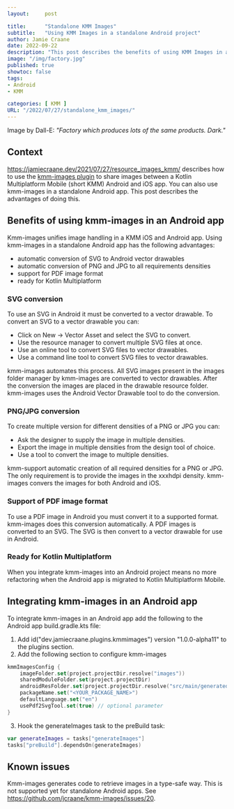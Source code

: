 ```yaml
---
layout:     post

title:      "Standalone KMM Images"
subtitle:   "Using KMM Images in a standalone Android project"
author: Jamie Craane
date: 2022-09-22
description: "This post describes the benefits of using KMM Images in a standalone Android project."
image: "/img/factory.jpg"
published: true
showtoc: false
tags:
- Android
- KMM

categories: [ KMM ]
URL: "/2022/07/27/standalone_kmm_images/"
---
```


Image by Dall-E: *"Factory which produces lots of the same products. Dark."*

## Context

https://jamiecraane.dev/2021/07/27/resource_images_kmm/ describes how to use the [kmm-images plugin](https://github.com/jcraane/kmm-images) to share images between a Kotlin Multiplatform Mobile (short KMM) Android and iOS app. You can also use kmm-images in a standalone Android app. This post describes the advantages of doing this.

## Benefits of using kmm-images in an Android app

Kmm-images unifies image handling in a KMM iOS and Android app. Using kmm-images in a standalone Android app has the following advantages:

- automatic conversion of SVG to Android vector drawables
- automatic conversion of PNG and JPG to all requirements densities
- support for PDF image format
- ready for Kotlin Multiplatform

### SVG conversion

To use an SVG in Android it must be converted to a vector drawable. To convert an SVG to a vector drawable you can:

- Click on New -> Vector Asset and select the SVG to convert.
- Use the resource manager to convert multiple SVG files at once.
- Use an online tool to convert SVG files to vector drawables.
- Use a command line tool to convert SVG files to vector drawables.

kmm-images automates this process. All SVG images present in the images folder manager by kmm-images are converted to vector drawables. After the conversion the images are placed in the drawable resource folder. kmm-images uses the Android Vector Drawable tool to do the conversion.

### PNG/JPG conversion

To create multiple version for different densities of a PNG or JPG you can:

- Ask the designer to supply the image in multiple densities.
- Export the image in multiple densities from the design tool of choice.
- Use a tool to convert the image to multiple densities.

kmm-support automatic creation of all required densities for a PNG or JPG. The only requirement is to provide the images in the xxxhdpi density. kmm-images convers the images for both Android and iOS.

### Support of PDF image format

To use a PDF image in Android you must convert it to a supported format. kmm-images does this conversion automatically. A PDF images is converted to an SVG. The SVG is then convert to a vector drawable for use in Android.

### Ready for Kotlin Multiplatform

When you integrate kmm-images into an Android project means no more refactoring when the Android app is migrated to Kotlin Multiplatform Mobile. 

## Integrating kmm-images in an Android app

To integrate kmm-images in an Android app add the following to the Android app build.gradle.kts file:

1. Add id("dev.jamiecraane.plugins.kmmimages") version "1.0.0-alpha11" to the plugins section.
2. Add the following section to configure kmm-images

```kotlin
kmmImagesConfig {
    imageFolder.set(project.projectDir.resolve("images"))
    sharedModuleFolder.set(project.projectDir)
    androidResFolder.set(project.projectDir.resolve("src/main/generated-res"))
    packageName.set("<YOUR_PACKAGE_NAME>")
    defaultLanguage.set("en")
    usePdf2SvgTool.set(true) // optional parameter
}
```
3. Hook the generateImages task to the preBuild task:

```kotlin
var generateImages = tasks["generateImages"]
tasks["preBuild"].dependsOn(generateImages)
```

## Known issues

Kmm-images generates code to retrieve images in a type-safe way. This is not supported yet for standalone Android apps. See https://github.com/jcraane/kmm-images/issues/20.

